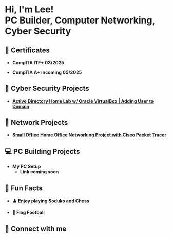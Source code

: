 <h1>Hi, I'm Lee! <br/><a>PC Builder</a>, <a>Computer Networking</a>, <a>Cyber Security</a></h1>

<h2> 📖 Certificates</h2>

- <b>CompTIA ITF+ 03/2025</b>

- <b>CompTIA A+ Incoming 05/2025</b>

<h2> 🔐 Cyber Security Projects</h2>

- <b>[Active Directory Home Lab w/ Oracle VirtualBox | Adding User to Domain](https://github.com/lthao1726/ActiveDirectoryProject/blob/main/README.md#active-directory-project)</b>
 
<h2> 🛜 Network Projects</h2>

- <b>[Small Office Home Office Networking Project with Cisco Packet Tracer](https://github.com/lthao1726/SOHO/blob/main/README.md)</b>

<h2> 💻 PC Building Projects</h2>

- <b>My PC Setup</b>
  - <b>Link coming soon</b>

<h2> 🎈 Fun Facts</h2>

 - <b> ♟️ Enjoy playing Soduko and Chess</b>
 
 - <b> 🏈 Flag Football</b>

<h2> 🤳 Connect with me</h2>

[linkedin]: www.linkedin.com/in/lee-thao-856b95174

<!--
**lthao1726/lthao1726** is a ✨ _special_ ✨ repository because its `README.md` (this file) appears on your GitHub profile.

Here are some ideas to get you started:

- 🔭 I’m currently working on ...
- 🌱 I’m currently learning ...
- 👯 I’m looking to collaborate on ...
- 🤔 I’m looking for help with ...
- 💬 Ask me about ...
- 📫 How to reach me: ...
- 😄 Pronouns: ...
- ⚡ Fun fact: ...
-->
